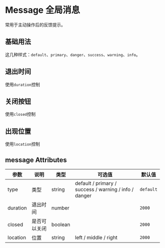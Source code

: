 # Message 全局消息

常用于主动操作后的反馈提示。

## 基础用法

这几种样式：`default`、`primary`、`danger`、`success`、`warning`、`info`。

<ViewSfc src='../../components/feedback/message/msg.vue'></ViewSfc>

## 退出时间

使用`duration`控制

<ViewSfc src="../../components/feedback/message/msg-duration.vue"></ViewSfc>

## 关闭按钮

使用`closed`控制

<ViewSfc src="../../components/feedback/message/msg-close.vue"></ViewSfc>

## 出现位置

使用`location`控制

<ViewSfc src="../../components/feedback/message/msg-location.vue"></ViewSfc>

## message Attributes

| 参数     | 说明         | 类型    | 可选值                                                | 默认值    |
| -------- | ------------ | ------- | ----------------------------------------------------- | --------- |
| type     | 类型         | string  | default / primary / success / warning / info / danger | `default` |
| duration | 退出时间     | number  |                                                       | `2000`    |
| closed   | 是否可以关闭 | boolean |                                                       | `2000`    |
| location | 位置         | string  | left / middle / right                                 | `2000`    |
